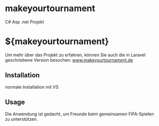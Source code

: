 # makeyourtournament
C# Asp .net Projekt
<snippet>
  <content>
# ${makeyourtournament}
Um mehr über das Projekt zu erfahren, können Sie auch die in Laravel geschriebene Version besuchen:
www.makeyourtournament.de
## Installation
normale Installation mit VS
## Usage
Die Anwendung ist gedacht, um Freunde beim gemeinsamen FIFA-Spielen zu unterstützen.
  </content>  
</snippet>
